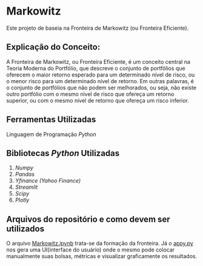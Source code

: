 # Markowitz
Este projeto de baseia na Fronteira de Markowitz (ou Fronteira Eficiente).

## Explicação do Conceito: 
A Fronteira de Markowitz, ou Fronteira Eficiente, é um conceito central na Teoria Moderna do Portfólio, que descreve o conjunto de portfólios que oferecem o maior retorno esperado para um determinado nível de risco, ou o menor risco para um determinado nível de retorno. Em outras palavras, é o conjunto de portfólios que não podem ser melhorados, ou seja, não existe outro portfólio com o mesmo nível de risco que ofereça um retorno superior, ou com o mesmo nível de retorno que ofereça um risco inferior.
    
## Ferramentas Utilizadas
Linguagem de Programação _Python_ 


## Bibliotecas _Python_ Utilizadas
1. _Numpy_
2. _Pandas_
3. _Yfinance (Yahoo Finance)_
4. _Streamlit_
5. _Scipy_ 
6. _Plotly_

## Arquivos do repositório e como devem ser utilizados
O arquivo [Markowitz.ipynb](https://github.com/C418fan/pi4/blob/30_04/Markowitz.ipynb) trata-se da formação da fronteira. Já o [appy.py](https://github.com/C418fan/pi4/blob/30_04/app.py) nos gera uma UI(interface do usuário) onde o mesmo pode colocar manualmente suas bolsas, métricas e visualizar graficamente os resultados.